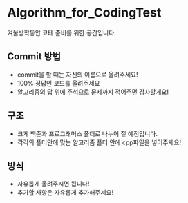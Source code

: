 # Algorithm_for_CodingTest

겨울방학동안 코테 준비를 위한 공간입니다.

## Commit 방법

* commit을 할 때는 자신의 이름으로 올려주세요!
* 100% 정답인 코드를 올려주세요
* 알고리즘의 답 위에 주석으로 문제까지 적어주면 감사할게요!

## 구조 

* 크게 백준과 프로그래머스 폴더로 나누어 질 예정입니다.
* 각각의 폴더안에 맞는 알고리즘 폴더 안에 cpp파일을 넣어주세요!

## 방식

* 자유롭게 올려주시면 됩니다!
* 추가할 사항은 자유롭게 추가해주세요!
